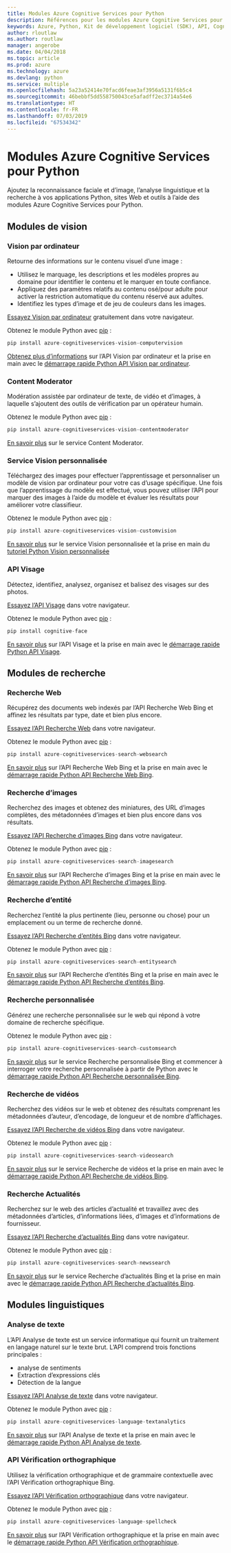 ```yaml
---
title: Modules Azure Cognitive Services pour Python
description: Références pour les modules Azure Cognitive Services pour Python
keywords: Azure, Python, Kit de développement logiciel (SDK), API, Cognitive Services
author: rloutlaw
ms.author: routlaw
manager: angerobe
ms.date: 04/04/2018
ms.topic: article
ms.prod: azure
ms.technology: azure
ms.devlang: python
ms.service: multiple
ms.openlocfilehash: 5a23a52414e70facd6feae3af3956a5131f6b5c4
ms.sourcegitcommit: 46bebbf5dd558750043ce5afadff2ec3714a54e6
ms.translationtype: HT
ms.contentlocale: fr-FR
ms.lasthandoff: 07/03/2019
ms.locfileid: "67534342"
---
```

# <a name="azure-cognitive-services-modules-for-python"></a>Modules Azure Cognitive Services pour Python

Ajoutez la reconnaissance faciale et d’image, l’analyse linguistique et la recherche à vos applications Python, sites Web et outils à l’aide des modules Azure Cognitive Services pour Python.

## <a name="vision-modules"></a>Modules de vision

### <a name="computer-vision"></a>Vision par ordinateur 

Retourne des informations sur le contenu visuel d’une image :

- Utilisez le marquage, les descriptions et les modèles propres au domaine pour identifier le contenu et le marquer en toute confiance.
- Appliquez des paramètres relatifs au contenu osé/pour adulte pour activer la restriction automatique du contenu réservé aux adultes.
- Identifiez les types d’image et de jeu de couleurs dans les images.

[Essayez Vision par ordinateur](https://azure.microsoft.com/en-us/services/cognitive-services/computer-vision/) gratuitement dans votre navigateur.

Obtenez le module Python avec [pip](https://pip.pypa.io/en/stable/quickstart/) :

```python
pip install azure-cognitiveservices-vision-computervision
```

[Obtenez plus d’informations](/azure/cognitive-services/computer-vision/home) sur l’API Vision par ordinateur et la prise en main avec le [démarrage rapide Python API Vision par ordinateur](/azure/cognitive-services/computer-vision/quickstarts/python).

### <a name="content-moderator"></a>Content Moderator

Modération assistée par ordinateur de texte, de vidéo et d’images, à laquelle s’ajoutent des outils de vérification par un opérateur humain.

Obtenez le module Python avec [pip](https://pip.pypa.io/en/stable/quickstart/) :

```python
pip install azure-cognitiveservices-vision-contentmoderator
```

[En savoir plus](/azure/cognitive-services/content-moderator/overview) sur le service Content Moderator.

### <a name="custom-vision-service"></a>Service Vision personnalisée

Téléchargez des images pour effectuer l’apprentissage et personnaliser un modèle de vision par ordinateur pour votre cas d’usage spécifique. Une fois que l’apprentissage du modèle est effectué, vous pouvez utiliser l’API pour marquer des images à l’aide du modèle et évaluer les résultats pour améliorer votre classifieur.

Obtenez le module Python avec [pip](https://pip.pypa.io/en/stable/quickstart/) :

```python
pip install azure-cognitiveservices-vision-customvision
```

[En savoir plus](/azure/cognitive-services/Custom-Vision-Service/home) sur le service Vision personnalisée et la prise en main du [tutoriel Python Vision personnalisée](/azure/cognitive-services/Custom-Vision-Service/python-tutorial)

### <a name="face-api"></a>API Visage

Détectez, identifiez, analysez, organisez et balisez des visages sur des photos. 

[Essayez l’API Visage](https://azure.microsoft.com/en-us/services/cognitive-services/face/) dans votre navigateur.

Obtenez le module Python avec [pip](https://pip.pypa.io/en/stable/quickstart/) :

```python
pip install cognitive-face
```

[En savoir plus](/azure/cognitive-services/face/overview) sur l’API Visage et la prise en main avec le [démarrage rapide Python API Visage](/azure/cognitive-services/Face/Tutorials/FaceAPIinPythonTutorial).

## <a name="search-modules"></a>Modules de recherche

### <a name="web-search"></a>Recherche Web

Récupérez des documents web indexés par l’API Recherche Web Bing et affinez les résultats par type, date et bien plus encore. 

[Essayez l’API Recherche Web](https://azure.microsoft.com/en-us/services/cognitive-services/bing-web-search-api/) dans votre navigateur.

Obtenez le module Python avec [pip](https://pip.pypa.io/en/stable/quickstart/) :

```python
pip install azure-cognitiveservices-search-websearch
```

[En savoir plus](/azure/cognitive-services/bing-web-search/overview) sur l’API Recherche Web Bing et la prise en main avec le [démarrage rapide Python API Recherche Web Bing](/azure/cognitive-services/bing-web-search/quickstarts/python).

### <a name="image-search"></a>Recherche d’images

Recherchez des images et obtenez des miniatures, des URL d’images complètes, des métadonnées d’images et bien plus encore dans vos résultats.

[Essayez l’API Recherche d’images Bing](https://azure.microsoft.com/en-us/services/cognitive-services/bing-image-search-api/) dans votre navigateur.

Obtenez le module Python avec [pip](https://pip.pypa.io/en/stable/quickstart/) :

```python
pip install azure-cognitiveservices-search-imagesearch
```

[En savoir plus](/azure/cognitive-services/bing-image-search/overview) sur l’API Recherche d’images Bing et la prise en main avec le [démarrage rapide Python API Recherche d’images Bing](/azure/cognitive-services/bing-image-search/quickstarts/python).


### <a name="entity-search"></a>Recherche d’entité

Recherchez l’entité la plus pertinente (lieu, personne ou chose) pour un emplacement ou un terme de recherche donné.

[Essayez l’API Recherche d’entités Bing](https://azure.microsoft.com/services/cognitive-services/bing-entity-search-api/) dans votre navigateur.

Obtenez le module Python avec [pip](https://pip.pypa.io/en/stable/quickstart/) :

```python
pip install azure-cognitiveservices-search-entitysearch
```

[En savoir plus](/azure/cognitive-services/bing-entities-search/search-the-web) sur l’API Recherche d’entités Bing et la prise en main avec le [démarrage rapide Python API Recherche d’entités Bing](/azure/cognitive-services/bing-entities-search/quickstarts/python).

### <a name="custom-search"></a>Recherche personnalisée

Générez une recherche personnalisée sur le web qui répond à votre domaine de recherche spécifique.

Obtenez le module Python avec [pip](https://pip.pypa.io/en/stable/quickstart/) :

```python
pip install azure-cognitiveservices-search-customsearch
```

[En savoir plus](/azure/cognitive-services/bing-custom-search/) sur le service Recherche personnalisée Bing et commencer à interroger votre recherche personnalisée à partir de Python avec le [démarrage rapide Python API Recherche personnalisée Bing](/azure/cognitive-services/bing-custom-search/call-endpoint-python).

### <a name="video-search"></a>Recherche de vidéos

Recherchez des vidéos sur le web et obtenez des résultats comprenant les métadonnées d’auteur, d’encodage, de longueur et de nombre d’affichages.

[Essayez l’API Recherche de vidéos Bing](https://azure.microsoft.com/services/cognitive-services/bing-video-search-api/) dans votre navigateur.

Obtenez le module Python avec [pip](https://pip.pypa.io/en/stable/quickstart/) :

```python
pip install azure-cognitiveservices-search-videosearch
```

[En savoir plus](/azure/cognitive-services/bing-video-search/search-the-web) sur le service Recherche de vidéos et la prise en main avec le [démarrage rapide Python API Recherche de vidéos Bing](/azure/cognitive-services/bing-video-search/python).


### <a name="news-search"></a>Recherche Actualités

Recherchez sur le web des articles d’actualité et travaillez avec des métadonnées d’articles, d’informations liées, d’images et d’informations de fournisseur.

[Essayez l’API Recherche d’actualités Bing](https://azure.microsoft.com/services/cognitive-services/bing-news-search-api/) dans votre navigateur.

Obtenez le module Python avec [pip](https://pip.pypa.io/en/stable/quickstart/) :

```python
pip install azure-cognitiveservices-search-newssearch
```

[En savoir plus](/azure/cognitive-services/bing-news-search/search-the-web) sur le service Recherche d’actualités Bing et la prise en main avec le [démarrage rapide Python API Recherche d’actualités Bing](/azure/cognitive-services/bing-news-search/python).


## <a name="language-modules"></a>Modules linguistiques

### <a name="text-analytics"></a>Analyse de texte 

L’API Analyse de texte est un service informatique qui fournit un traitement en langage naturel sur le texte brut. L’API comprend trois fonctions principales :

- analyse de sentiments
- Extraction d’expressions clés
- Détection de la langue

[Essayez l’API Analyse de texte](https://azure.microsoft.com/en-us/services/cognitive-services/text-analytics/) dans votre navigateur.

Obtenez le module Python avec [pip](https://pip.pypa.io/en/stable/quickstart/) :

```python
pip install azure-cognitiveservices-language-textanalytics
```

[En savoir plus](/azure/cognitive-services/text-analytics/overview) sur l’API Analyse de texte et la prise en main avec le [démarrage rapide Python API Analyse de texte](/azure/cognitive-services/text-analytics/quickstarts/python).


### <a name="spell-check"></a>API Vérification orthographique

Utilisez la vérification orthographique et de grammaire contextuelle avec l’API Vérification orthographique Bing.

[Essayez l’API Vérification orthographique](https://azure.microsoft.com/en-us/services/cognitive-services/spell-check/) dans votre navigateur.

Obtenez le module Python avec [pip](https://pip.pypa.io/en/stable/quickstart/) :

```python
pip install azure-cognitiveservices-language-spellcheck
```

[En savoir plus](/azure/cognitive-services/bing-spell-check/proof-text) sur l’API Vérification orthographique et la prise en main avec le [démarrage rapide Python API Vérification orthographique](/azure/cognitive-services/bing-spell-check/quickstarts/python).
